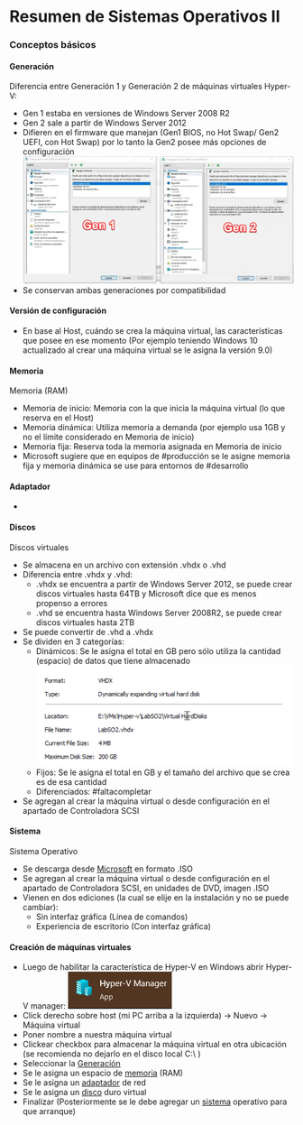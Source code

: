 # Resumen de Sistemas Operativos II

### Conceptos básicos

#### Generación

Diferencia entre Generación 1 y Generación 2 de máquinas virtuales Hyper-V:

* Gen 1 estaba en versiones de Windows Server 2008 R2
* Gen 2 sale a partir de Windows Server 2012
* Difieren en el firmware que manejan (Gen1 BIOS, no Hot Swap/ Gen2 UEFI, con Hot Swap) por lo tanto la Gen2 posee más opciones de configuración
![gen1gen2](images/gen1gen2.png)
* Se conservan ambas generaciones por compatibilidad

#### Versión de configuración

* En base al Host, cuándo se crea la máquina virtual, las características que posee en ese momento (Por ejemplo teniendo Windows 10 actualizado al crear una máquina virtual se le asigna la versión 9.0)

#### Memoria

Memoria (RAM)
* Memoria de inicio: Memoria con la que inicia la máquina virtual (lo que reserva en el Host)
* Memoria dinámica: Utiliza memoria a demanda (por ejemplo usa 1GB y no el límite considerado en Memoria de inicio)
* Memoria fija: Reserva toda la memoria asignada en Memoria de inicio
* Microsoft sugiere que en equipos de #producción se le asigne memoria fija y memoria dinámica se use para entornos de #desarrollo

#### Adaptador

* 

#### Discos

Discos virtuales
* Se almacena en un archivo con extensión .vhdx o .vhd
* Diferencia entre .vhdx y .vhd:
	* .vhdx se encuentra a partir de Windows Server 2012, se puede crear discos virtuales hasta 64TB y Microsoft dice que es menos propenso a errores
	* .vhd se encuentra hasta Windows Server 2008R2, se puede crear discos virtuales hasta 2TB
* Se puede convertir de .vhd a .vhdx
* Se dividen en 3 categorías:
	* Dinámicos: Se le asigna el total en GB pero sólo utiliza la cantidad (espacio) de datos que tiene almacenado
		![discodinamico](images/disco-dinamico.png)
	* Fijos: Se le asigna el total en GB y el tamaño del archivo que se crea es de esa cantidad
	* Diferenciados: #faltacompletar
* Se agregan al crear la máquina virtual o desde configuración en el apartado de Controladora SCSI

#### Sistema

Sistema Operativo
* Se descarga desde [Microsoft](https://www.microsoft.com/es-ES/evalcenter/evaluate-windows-server-2022) en formato .ISO
* Se agregan al crear la máquina virtual o desde configuración en el apartado de Controladora SCSI, en unidades de DVD, imagen .ISO
* Vienen en dos ediciones (la cual se elije en la instalación y no se puede cambiar):
	* Sin interfaz gráfica (Línea de comandos)
	* Experiencia de escritorio (Con interfaz gráfica)

#### Creación de máquinas virtuales

* Luego de habilitar la característica de Hyper-V en Windows abrir Hyper-V manager:
![hyper-v](images/hyper-v-manager.png)
* Click derecho sobre host (mi PC arriba a la izquierda) -> Nuevo -> Máquina virtual
* Poner nombre a nuestra máquina virtual
* Clickear checkbox para almacenar la máquina virtual en otra ubicación (se recomienda no dejarlo en el disco local C:\\ )
* Seleccionar la [Generación](#Generación)
* Se le asigna un espacio de [memoria](#Memoria) (RAM)
* Se le asigna un [adaptador](#Adaptador) de red
* Se le asigna un [disco](#Discos) duro virtual
* Finalizar (Posteriormente se le debe agregar un [sistema](#Sistema) operativo para que arranque)

